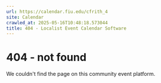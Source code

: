 ```yaml
---
url: https://calendar.fiu.edu/cfrith_4
site: Calendar
crawled_at: 2025-05-16T10:48:18.573044
title: 404 - Localist Event Calendar Software
---
```


# 404 - not found
We couldn't find the page on this community event platform.
